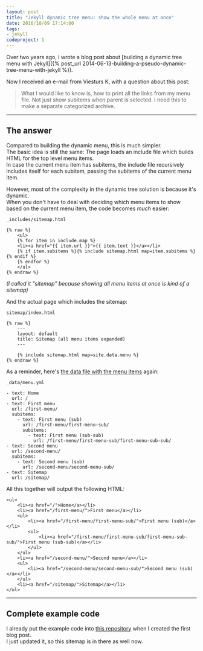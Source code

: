 ```yaml
---
layout: post
title: "Jekyll dynamic tree menu: show the whole menu at once" 
date: 2016/10/09 17:14:00
tags:
- jekyll
codeproject: 1
---
```


Over two years ago, I wrote a blog post about [building a dynamic tree menu with Jekyll]({% post_url 2014-06-13-building-a-pseudo-dynamic-tree-menu-with-jekyll %}).

Now I received an e-mail from Viesturs K, with a question about this post:

> What I would like to know is, how to print all the links from my menu file. Not just show subitems when parent is selected. I need this to make a separate categorized archive.

---

## The answer

Compared to building the dynamic menu, this is much simpler.  
The basic idea is still the same: The page loads an include file which builds HTML for the top level menu items.  
In case the current menu item has subitems, the include file recursively includes itself for each subitem, passing the subitems of the current menu item.

However, most of the complexity in the dynamic tree solution is because it's dynamic.  
When you don't have to deal with deciding which menu items to show based on the current menu item, the code becomes *much* easier:

`_includes/sitemap.html`
	
	{% raw %}
		<ul>
		{% for item in include.map %}
		<li><a href="{{ item.url }}">{{ item.text }}</a></li>
		{% if item.subitems %}{% include sitemap.html map=item.subitems %}{% endif %}
		{% endfor %}
		</ul>
	{% endraw %}

*(I called it "sitemap" because showing all menu items at once is kind of a sitemap)*

And the actual page which includes the sitemap:

`sitemap/index.html`

	{% raw %}
		---
		layout: default
		title: Sitemap (all menu items expanded)
		---
		
		{% include sitemap.html map=site.data.menu %}
	{% endraw %}


As a reminder, here's [the data file with the menu items](https://bitbucket.org/christianspecht/code-examples/src/tip/jekyll-dynamic-menu/src/_data/menu.yml?at=default&fileviewer=file-view-default) again:

`_data/menu.yml`

	- text: Home
	  url: /
	- text: First menu
	  url: /first-menu/
	  subitems:
	    - text: First menu (sub)
	      url: /first-menu/first-menu-sub/
	      subitems:
	        - text: First menu (sub-sub)
	          url: /first-menu/first-menu-sub/first-menu-sub-sub/
	- text: Second menu
	  url: /second-menu/
	  subitems:
	    - text: Second menu (sub)
	      url: /second-menu/second-menu-sub/
	- text: Sitemap
	  url: /sitemap/

All this together will output the following HTML:

	<ul>
	    <li><a href="/">Home</a></li>
	    <li><a href="/first-menu/">First menu</a></li>
	    <ul>
	        <li><a href="/first-menu/first-menu-sub/">First menu (sub)</a></li>
	        <ul>
	            <li><a href="/first-menu/first-menu-sub/first-menu-sub-sub/">First menu (sub-sub)</a></li>
	        </ul>
	    </ul>
	    <li><a href="/second-menu/">Second menu</a></li>
	    <ul>
	        <li><a href="/second-menu/second-menu-sub/">Second menu (sub)</a></li>
	    </ul>
	    <li><a href="/sitemap/">Sitemap</a></li>
	</ul>

---

## Complete example code

I already put the example code into [this repository](https://bitbucket.org/christianspecht/code-examples/src/tip/jekyll-dynamic-menu/) when I created the first blog post.  
I just updated it, so this sitemap is in there as well now.